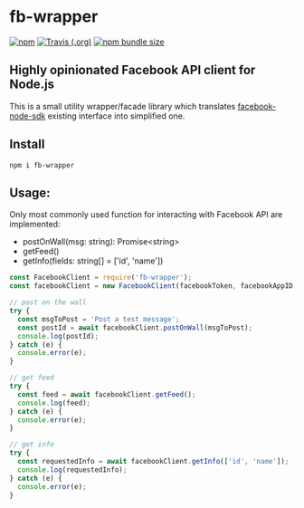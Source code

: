 # fb-wrapper

[![npm](https://img.shields.io/npm/v/fb-wrapper.svg)](https://www.npmjs.com/package/fb-wrapper)
[![Travis (.org)](https://img.shields.io/travis/mkosir/fb-wrapper.svg)](https://travis-ci.org/mkosir/fb-wrapper)
[![npm bundle size](https://img.shields.io/bundlephobia/min/fb-wrapper.svg)](https://www.npmjs.com/package/fb-wrapper)

## Highly opinionated Facebook API client for Node.js

This is a small utility wrapper/facade library which translates [facebook-node-sdk](https://github.com/node-facebook/facebook-node-sdk) existing interface into simplified one.

## Install

```shell
npm i fb-wrapper
```

## Usage:

Only most commonly used function for interacting with Facebook API are implemented:

- postOnWall(msg: string): Promise&lt;string&gt;
- getFeed()
- getInfo(fields: string[] = ['id', 'name'])

```js
const FacebookClient = require('fb-wrapper');
const facebookClient = new FacebookClient(facebookToken, facebookAppID, facebookAppSecret);

// post on the wall
try {
  const msgToPost = 'Post a test message';
  const postId = await facebookClient.postOnWall(msgToPost);
  console.log(postId);
} catch (e) {
  console.error(e);
}

// get feed
try {
  const feed = await facebookClient.getFeed();
  console.log(feed);
} catch (e) {
  console.error(e);
}

// get info
try {
  const requestedInfo = await facebookClient.getInfo(['id', 'name']);
  console.log(requestedInfo);
} catch (e) {
  console.error(e);
}
```
